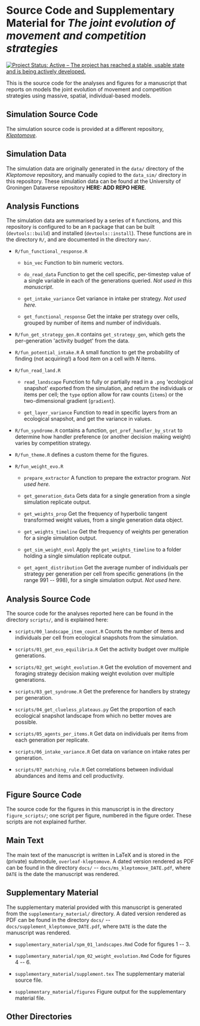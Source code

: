 # Source Code and Supplementary Material for _The joint evolution of movement and competition strategies_

[![Project Status: Active – The project has reached a stable, usable state and is being actively developed.](https://www.repostatus.org/badges/latest/active.svg)](https://www.repostatus.org/#active)

This is the source code for the analyses and figures for a manuscript that reports on models the joint evolution of movement and competition strategies using massive, spatial, individual-based models.

## Simulation Source Code

The simulation source code is provided at a different repository, [_Kleptomove_](github.com/pratikunterwegs/Kleptomove).

## Simulation Data

The simulation data are originally generated in the `data/` directory of the _Kleptomove_ repository, and manually copied to the `data_sim/` directory in this repository. These simulation data can be found at the University of Groningen Dataverse repository **HERE: ADD REPO HERE**.

## Analysis Functions

The simulation data are summarised by a series of `R` functions, and this repository is configured to be an `R` package that can be built (`devtools::build`) and installed (`devtools::install`).
These functions are in the directory `R/`, and are documented in the directory `man/`.

- `R/fun_functional_response.R`

    - `bin_vec` Function to bin numeric vectors.

    - `do_read_data` Function to get the cell specific, per-timestep value of a single variable in each of the generations queried. _Not used in this manuscript_.

    - `get_intake_variance` Get variance in intake per strategy. _Not used here._

    - `get_functional_response` Get the intake per strategy over cells, grouped by number of items and number of individuals.

- `R/fun_get_strategy_gen.R` contains `get_strategy_gen`, which gets the per-generation 'activity budget' from the data.

- `R/fun_potential_intake.R` A small function to get the probability of finding (not acquiring!) a food item on a cell with _N_ items.

- `R/fun_read_land.R` 

    - `read_landscape` Function to fully or partially read in a `.png` 'ecological snapshot' exported from the simulation, and return the individuals or items per cell; the `type` option allow for raw counts (`items`) or the two-dimensional gradient (`gradient`).

    - `get_layer_variance` Function to read in specific layers from an ecological snapshot, and get the variance in values.

- `R/fun_syndrome.R` contains a function, `get_pref_handler_by_strat` to determine how handler preference (or another decision making weight) varies by competition strategy.

- `R/fun_theme.R` defines a custom theme for the figures.

- `R/fun_weight_evo.R`

    - `prepare_extractor` A function to prepare the extractor program. _Not used here._

    - `get_generation_data` Gets data for a single generation from a single simulation replicate output.

    - `get_weights_prop` Get the frequency of hyperbolic tangent transformed weight values, from a single generation data object.

    - `get_weights_timeline` Get the frequency of weights per generation for a single simulation output.

    - `get_sim_weight_evol` Apply the `get_weights_timeline` to a folder holding a single simulation replicate output.

    - `get_agent_distribution` Get the average number of individuals per strategy per generation per cell from specific generations (in the range 991 -- 998), for a single simulation output. _Not used here._

## Analysis Source Code

The source code for the analyses reported here can be found in the directory `scripts/`, and is explained here:

- `scripts/00_landscape_item_count.R` Counts the number of items and individuals per cell from ecological snapshots from the simulation.

- `scripts/01_get_evo_equilibria.R` Get the activity budget over multiple generations.

- `scripts/02_get_weight_evolution.R` Get the evolution of movement and foraging strategy decision making weight evolution over multiple generations.

- `scripts/03_get_syndrome.R` Get the preference for handlers by strategy per generation.

- `scripts/04_get_clueless_plateaus.py` Get the proportion of each ecological snapshot landscape from which no better moves are possible.

- `scripts/05_agents_per_items.R` Get data on individuals per items from each generation per replicate.

- `scripts/06_intake_variance.R` Get data on variance on intake rates per generation.

- `scripts/07_matching_rule.R` Get correlations between individual abundances and items and cell productivity.

## Figure Source Code

The source code for the figures in this manuscript is in the directory `figure_scripts/`; one script per figure, numbered in the figure order. These scripts are not explained further.

## Main Text

The main text of the manuscript is written in LaTeX and is stored in the (private) submodule, `overleaf-kleptomove`. A dated version rendered as PDF can be found in the directory `docs/` -- `docs/ms_kleptomove_DATE.pdf`, where `DATE` is the date the manuscript was rendered.

## Supplementary Material

The supplementary material provided with this manuscript is generated from the `supplementary_material/` directory. A dated version rendered as PDF can be found in the directory `docs/` -- `docs/supplement_kleptomove_DATE.pdf`, where `DATE` is the date the manuscript was rendered.

- `supplementary_material/spm_01_landscapes.Rmd` Code for figures 1 -- 3.

- `supplementary_material/spm_02_weight_evolution.Rmd` Code for figures 4 -- 6.

- `supplementary_material/supplement.tex` The supplementary material source file.

- `supplementary_material/figures` Figure output for the supplementary material file.

## Other Directories
